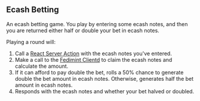 ## Ecash Betting

An ecash betting game. You play by entering some ecash notes, and then you are returned either half or double your bet in ecash notes.

Playing a round will:

1. Call a [React Server Action](https://react.dev/reference/rsc/server-actions) with the ecash notes you've entered.
2. Make a call to the [Fedimint Clientd](https://github.com/fedimint/fedimint-clientd) to claim the ecash notes and calculate the amount.
3. If it can afford to pay double the bet, rolls a 50% chance to generate double the bet amount in ecash notes. Otherwise, generates half the bet amount in ecash notes.
4. Responds with the ecash notes and whether your bet halved or doubled.
